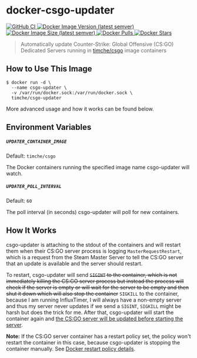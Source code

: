 # docker-csgo-updater

<p>
  <a href="https://github.com/timche/docker-csgo-updater">
    <img alt="GitHub CI" src="https://github.com/timche/docker-csgo-updater/workflows/ci/badge.svg" />
  </a>
  <a href="https://hub.docker.com/r/timche/csgo-updater">
    <img alt="Docker Image Version (latest semver)" src="https://img.shields.io/docker/v/timche/csgo-updater" />
  </a>
  <a href="https://hub.docker.com/r/timche/csgo-updater">
    <img alt="Docker Image Size (latest semver)" src="https://img.shields.io/docker/image-size/timche/csgo-updater" />
  </a>
  <a href="https://hub.docker.com/r/timche/csgo-updater">
    <img alt="Docker Pulls" src="https://img.shields.io/docker/pulls/timche/csgo-updater" />
  </a>
  <a href="https://hub.docker.com/r/timche/csgo-updater">
    <img alt="Docker Stars" src="https://img.shields.io/docker/stars/timche/csgo-updater" />
  </a>
</p>

> Automatically update Counter-Strike: Global Offensive (CS:GO) Dedicated Servers running in [timche/csgo](https://github.com/timche/docker-csgo) image containers

## How to Use This Image

```
$ docker run -d \
  --name csgo-updater \
  -v /var/run/docker.sock:/var/run/docker.sock \
  timche/csgo-updater
```

More advanced usage and how it works can be found below.

## Environment Variables

##### `UPDATER_CONTAINER_IMAGE`

Default: `timche/csgo`

The Docker containers running the specified image name csgo-updater will watch.

##### `UPDATER_POLL_INTERVAL`

Default: `60`

The poll interval (in seconds) csgo-updater will poll for new containers.

## How It Works

csgo-updater is attaching to the stdout of the containers and will restart them when their CS:GO server process is logging `MasterRequestRestart`, which is a request from the Steam Master Server to tell the CS:GO server that an update is available and the server should restart.

To restart, csgo-updater will send ~~`SIGINT` to the container, which is not immediately killing the CS:GO server process but instead the process will check if the server is empty or will wait for the server to be empty and then shut it down which will also stop the container~~ `SIGKILL` to the container, because I am running InfluxTimer, I will always have a non-empty server and thus my server never updates if we send a `SIGINT`, `SIGKILL` might be harsh but does the trick for me. After that, csgo-updater will start the container again and [the CS:GO server will be updated before starting the server](https://github.com/timche/docker-csgo#updating-the-server).

**Note:** If the CS:GO server container has a restart policy set, the policy won't restart the container in this case, because csgo-updater is stopping the container manually. See [Docker restart policy details](https://docs.docker.com/config/containers/start-containers-automatically/#restart-policy-details).
